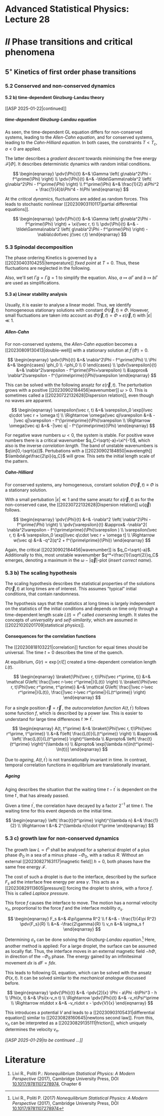# Advanced Statistical Physics: Lecture 28
# $II$ Phase transitions and critical phenomena
## $5^\circ$ Kinetics of first order phase transitions
### 5.2 Conserved and non-conserved dynamics
#### 5.2 b) time-dependent Ginzburg-Landau theory
[[ASP 2025-01-22|continued]]

##### time-dependent Ginzburg-Landau equation
As seen, the time-dependent GL equation differs for non-conserved systems, leading to the *Allen-Cahn equation*, and for conserved systems, leading to the *Cahn-Hilliard equation*. In both cases, the constraints $T<T_c,a<0$ are applied.

The latter describes a *gradient descent* towards minimising the free energy $\mathcal F[\Phi]$. It describes deterministic dynamics with random initial conditions.

$$
\begin{eqnarray}
    \pdv{\Phi}{t}
        &=&
            \Gamma \left(
                g\nabla^2\Phi - f^\prime(\Phi)
            \right)
            \\
    \pdv{\Phi}{t}
        &=&
            -\tilde\Gamma\nabla^2
            \left(
                g\nabla^2\Phi - f^\prime(\Phi)
            \right)
            \\
    f^\prime(\Phi) &=& \frac{1}{2} a\Phi^2 + \frac{1}{4}b\Phi^4 - h\Phi
\end{eqnarray}
$$

At the *critical dynamics*, fluctuations are added as random forces. This leads to stochastic nonlinear [[20230903110117|partial differential equations]].

$$
\begin{eqnarray}
    \pdv{\Phi}{t}
        &=&
            \Gamma \left(
                g\nabla^2\Phi - f^\prime(\Phi)
            \right)
            + \xi(\vec r, t)
            \\
    \pdv{\Phi}{t}
        &=&
            -\tilde\Gamma\nabla^2
            \left(
                g\nabla^2\Phi - f^\prime(\Phi)
            \right)
            - \nabla\cdot\vec j(\vec r,t)
\end{eqnarray}
$$

### 5.3 Spinodal decomposition
The phase ordering Kinetics is governed by a [[20230403104255|temperature]] *fixed point* at $T=0$. Thus, these fluctuations are neglected in the following.

Also, we'll set $\Gamma g=\tilde\Gamma g=1$ to simplify the equation. Also, $a\mapsto a\Gamma$ and $b\mapsto b\Gamma$ are used as simplifications.

#### 5.3 a) Linear stability analysis
Usually, it is easier to analyse a linear model. Thus, we identify homogeneous stationary solutions with constant $\Phi(\vec r,t)\equiv \Phi$. However, small fluctuations are taken into account as $\Phi(\vec r, t)=\Phi+\varepsilon(\vec r, t)$ with $|\varepsilon|\ll 1$.

##### Allen-Cahn
For non-conserved systems, the *Allen-Cahn equation* becomes a [[20230809130413|double-well]] with a stationary solution at $f^\prime(\Phi)=0$.

$$
\begin{eqnarray}
    \pdv{\Phi}{t}
        &=&
            \nabla^2\Phi - f^\prime(\Phi)
            \\
    \Phi &=&
        \begin{cases}
            \phi_0 \\ -\phi_0 \\ 0
        \end{cases}
        \\
    \pdv{\varepsilon}{t}
        &=&
            \nabla^2\varepsilon
            - f^\prime(\Phi+\varepsilon) \\
        &\approx&
            \nabla^2\varepsilon
            - f^{\prime\prime}(\Phi)\varepsilon
\end{eqnarray}
$$

This can be solved with the following ansatz for $\varepsilon(\vec r, t)$. The perturbation grows with a positive [[20230902184456|wavenumber]] $\omega>0$. This is sometimes called a [[20230722132628|Dispersion relation]], even though no waves are apparent.

$$
\begin{eqnarray}
    \varepsilon(\vec r, t)
        &=&
            \varepsilon_0
            \exp[i\vec q\cdot \vec r + \omega t]
            \\
    \Rightarrow
    \omega(\vec q)\varepsilon
        &=& -|\vec q|\varepsilon - f^{\prime\prime}(\Phi)\varepsilon \\
    \Rightarrow
    \omega(\vec q)
        &=& -|\vec q| - f^{\prime\prime}(\Phi)
\end{eqnarray}
$$

For negative wave numbers $\omega<0$, the system is stable. For positive wave numbers there is a critical wavenumber $q_C=\sqrt{-a}=\xi^{-1}$, which also is the inverse *correlation length*. The band of unstable wavenumbers is $q\in[0,-\sqrt{a}]$. Pertubations with a [[20230902184850|wavelength]] $\lambda\ge\frac{2\pi}{q_C}$ will grow. This sets the initial length scale of the pattern.

##### Cahn-Hilliard
For conserved systems, any homogeneous, constant solution $\Phi(\vec r, t)\equiv \Phi$ is a stationary solution.

With a small pertubation $|\varepsilon|\ll 1$ and the same ansatz for $\varepsilon(\vec r, t)$ as for the non-conserved case, the [[20230722132628|Dispersion relation]] $\omega(\vec q)$ follows.

$$
\begin{eqnarray}
    \pdv{\Phi}{t}
        &=&
            -\nabla^2
            \left(
                \nabla^2\Phi - f^\prime(\Phi)
            \right)
            \\
    \pdv{\varepsilon}{t}
        &\approx&
            -\nabla^2(
                \nabla^2\varepsilon
                - f^{\prime\prime}(\Phi)\varepsilon
            )
            \\
    \varepsilon(\vec r, t)
        &=&
            \varepsilon_0
            \exp[i\vec q\cdot \vec r + \omega t]
            \\
    \Rightarrow
    w(\vec q)
        &=&
            -q^2(q^2 + f^{\prime\prime}(\Phi))
\end{eqnarray}
$$

Again, the critical [[20230902184456|wavenumber]] is $q_C=\sqrt{-a}$. Additionally to this, most unstable wavenumber $q^*=\frac{1}{\sqrt{2}}q_C$ emerges, denoting a maximum in the $\omega-|\vec q|$-plot (*insert correct name*).

### 5.3 b) The scaling hypothesis
The scaling hypothesis describes the statistical properties of the solutions $\Phi(\vec r, t)$ at long times are of interest. This assumes "typical" initial conditions, that contain randomness.

The hypothesis says that the statistics at long times is largely independent on the statistics of the initial conditions and depends on time only through a time-dependent length scale $L(t)\propto t^n$ called *coarsening length*. It states the concepts of *universality* and *self-similarity*, which are assumed in [[20221020201709|statistical physics]].

#### Consequences for the correlation functions
The [[20230818103221|correlation]] function for equal times should be universal. The time $t=0$ describes the time of the quench.

At equilibrium, $G(r)\propto\exp[r/\xi]$ created a time-dependent correlation length $L(t)$.

$$
\begin{eqnarray}
    \braket{\Phi(\vec r, t)\Phi(\vec r^\prime, t)}
        &=& \mathcal G\left(
                \frac{|\vec r-\vec r^\prime|}{L(t)}
            \right)
            \\
    \braket{\Phi(\vec r, t)\Phi(\vec r^\prime, t^\prime)}
        &=& \mathcal G\left(
                \frac{|\vec r-\vec r^\prime|}{L(t)},
                \frac{|\vec r-\vec r^\prime|}{L(t^\prime)}
            \right)
\end{eqnarray}
$$

For a single position $\vec r=\vec r^\prime$, the *autocorrelation function* $A(t, t^\prime)$ follows some function $f$, which is described by a power law. This is easier to understand for large time differences $t\gg t^\prime$.

$$
\begin{eqnarray}
    A(t, t^\prime) &=&
        \braket{\Phi(\vec r, t)\Phi(\vec r^\prime, t^\prime)} \\
        &=& f\left(
                \frac{L(t)}{L(t^\prime)}
            \right)
            \\
        &\approx&
            \left(
                \frac{L(t)}{L(t^\prime)}
            \right)^\lambda
            \\
        &\propto&
            \left(
                \frac{t}{t^\prime}
            \right)^{\lambda n}
            \\
        &\propto&
            \exp[\lambda n(\ln(t^\prime)-\ln(t))]
\end{eqnarray}
$$

Due to *ageing*, $A(t, t^\prime)$ is not translationally invariant in time. In contrast, temporal correlation functions in equilibrium are translationally invariant.

##### Ageing
Aging describes the situation that the waiting time $t-t^\prime$ is dependent on the time $t^\prime$, that has already passed.

Given a time $t^\prime$, the correlation have decayed by a factor $2^{-1}$ at time $t$. The waiting time for this event depends on the initial time.

$$
\begin{eqnarray}
    \left(
        \frac{t}{t^\prime}
    \right)^{\lambda n}
        &=& \frac{1}{2} \\
    \Rightarrow
    t &=& 2^{\lambda n}\cdot t^\prime
\end{eqnarray}
$$


### 5.3 c) growth law for non-conserved dynamics
The growth law $L\propto t^n$ shall be analysed for a spherical droplet of a plus phase $\Phi_0$ in a sea of a minus phase $-\Phi_0$, with a radius $R$. Without an external [[20230827163117|magnetic field]] $h=0$, both phases have the same free energy $\mathcal F$.

The cost of such a droplet is due to the interface, described by the surface $F_s$ ad the interface free energy per area $\gamma$. This acts as a [[20230829113605|pressure]] forcing the droplet to shrink, with a force $f$. This is called *Laplace pressure*.

This force $f$ causes the interface to move. The motion has a normal velocity $v_n$, proportional to the force $f$ and the interface mobility $\sigma_s$.

$$
\begin{eqnarray}
    F_s &=& 4\pi\gamma R^2 \\
    f &=& - \frac{1}{4\pi R^2} \pdv{F_s}{R} \\
        &=& -\frac{2\gamma}{R} \\
    v_n &=& \sigma_s f
\end{eqnarray}
$$

Determining $\sigma_s$ can be done solving the *Ginzburg-Landau equation*.[^1] Here, another method is applied: For a large droplet, the surface can be assumed as locally flat. Thus, the interface moves in an external magnetic field $-h\Phi$, in direction of the $-\Phi_0$ phase. The energy gained by an infinitesimal movement $\dd x$ is $\dd{F}=f\dd{x}$.

[^1]: Livi R., Politi P. (2017) *Nonequilibrium Statistical Physics: A Modern Perspective* (2017), Cambridge University Press, DOI [10.1017/9781107278974](https://doi.org/10.1017/9781107278974)

This leads to following GL equation, which can be solved with the ansatz $\Phi(x, t)$. It can be solved similar to the *mechanical analogue* discussed before.

$$
\begin{eqnarray}
    \pdv{\Phi}{t}
        &=& -\pdv[2]{x} \Phi - a\Phi -b\Phi^3 - h
        \\
    \Phi(x, t) &=& \Psi(x-v_n t) \\
    \Rightarrow
    \pdv{\Phi}{t}
        &=& -v_n\Psi^\prime \\
    \Rightarrow
    m\ddot x &=&
        -v_n\dot x - \pdv{V}{x}
\end{eqnarray}
$$

This introduces a potential $V$ and leads to a [[20230903105431|differential equation]] similar to [[20230828160645|newtons second law]]. From this, $v_n$ can be interpreted as a [[20230829135111|friction]], which uniquely determines the velocity $v_n$.

*[[ASP 2025-01-29|to be continued ...]]*

# Literature
1. Livi R., Politi P.: *Nonequilibrium Statistical Physics: A Modern Perspective* (2017), Cambridge University Press, DOI [10.1017/9781107278974](https://doi.org/10.1017/9781107278974), Chapter 6

